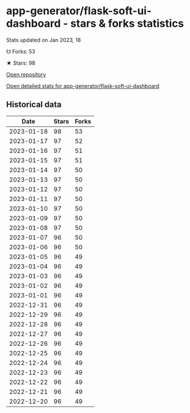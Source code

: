 # app-generator/flask-soft-ui-dashboard - stars & forks statistics

Stats updated on Jan 2023, 18

☋ Forks: 53

★ Stars: 98

[Open repository](https://github.com/app-generator/flask-soft-ui-dashboard)

[Open detailed stats for app-generator/flask-soft-ui-dashboard](https://reviewgithub.com/rep/app-generator/flask-soft-ui-dashboard)

## Historical data
| Date | Stars | Forks |
|------|-------|-------|
| 2023-01-18 | 98 | 53 | 
| 2023-01-17 | 97 | 52 | 
| 2023-01-16 | 97 | 51 | 
| 2023-01-15 | 97 | 51 | 
| 2023-01-14 | 97 | 50 | 
| 2023-01-13 | 97 | 50 | 
| 2023-01-12 | 97 | 50 | 
| 2023-01-11 | 97 | 50 | 
| 2023-01-10 | 97 | 50 | 
| 2023-01-09 | 97 | 50 | 
| 2023-01-08 | 97 | 50 | 
| 2023-01-07 | 96 | 50 | 
| 2023-01-06 | 96 | 50 | 
| 2023-01-05 | 96 | 49 | 
| 2023-01-04 | 96 | 49 | 
| 2023-01-03 | 96 | 49 | 
| 2023-01-02 | 96 | 49 | 
| 2023-01-01 | 96 | 49 | 
| 2022-12-31 | 96 | 49 | 
| 2022-12-29 | 96 | 49 | 
| 2022-12-28 | 96 | 49 | 
| 2022-12-27 | 96 | 49 | 
| 2022-12-26 | 96 | 49 | 
| 2022-12-25 | 96 | 49 | 
| 2022-12-24 | 96 | 49 | 
| 2022-12-23 | 96 | 49 | 
| 2022-12-22 | 96 | 49 | 
| 2022-12-21 | 96 | 49 | 
| 2022-12-20 | 96 | 49 | 

